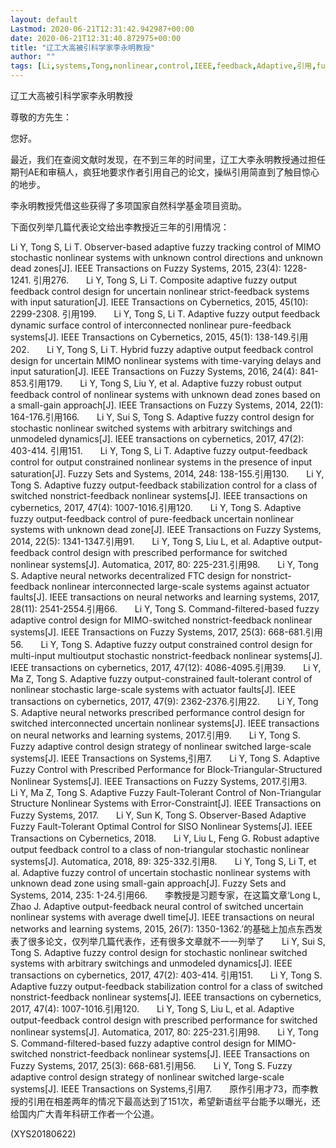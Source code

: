 ```yaml
---
layout: default
Lastmod: 2020-06-21T12:31:42.942987+00:00
date: 2020-06-21T12:31:40.872975+00:00
title: "辽工大高被引科学家李永明教授"
author: ""
tags: [Li,systems,Tong,nonlinear,control,IEEE,feedback,Adaptive,引用,fuzzy,新语丝]
---
```


辽工大高被引科学家李永明教授

尊敬的方先生：

您好。

最近，我们在查阅文献时发现，在不到三年的时间里，辽工大李永明教授通过担任期刊AE和审稿人，疯狂地要求作者引用自己的论文，操纵引用简直到了触目惊心的地步。

李永明教授凭借这些获得了多项国家自然科学基金项目资助。

下面仅列举几篇代表论文给出李教授近三年的引用情况：

Li Y, Tong S, Li T. Observer-based adaptive fuzzy tracking control of MIMO stochastic nonlinear systems with unknown control directions and unknown dead zones[J]. IEEE Transactions on Fuzzy Systems, 2015, 23(4): 1228-1241. 引用276.　　Li Y, Tong S, Li T. Composite adaptive fuzzy output feedback control design for uncertain nonlinear strict-feedback systems with input saturation[J]. IEEE Transactions on Cybernetics, 2015, 45(10): 2299-2308. 引用199.　　Li Y, Tong S, Li T. Adaptive fuzzy output feedback dynamic surface control of interconnected nonlinear pure-feedback systems[J]. IEEE Transactions on Cybernetics, 2015, 45(1): 138-149.引用202.　　Li Y, Tong S, Li T. Hybrid fuzzy adaptive output feedback control design for uncertain MIMO nonlinear systems with time-varying delays and input saturation[J]. IEEE Transactions on Fuzzy Systems, 2016, 24(4): 841-853.引用179.　　Li Y, Tong S, Liu Y, et al. Adaptive fuzzy robust output feedback control of nonlinear systems with unknown dead zones based on a small-gain approach[J]. IEEE Transactions on Fuzzy Systems, 2014, 22(1): 164-176.引用166.　　Li Y, Sui S, Tong S. Adaptive fuzzy control design for stochastic nonlinear switched systems with arbitrary switchings and unmodeled dynamics[J]. IEEE transactions on cybernetics, 2017, 47(2): 403-414. 引用151.　　Li Y, Tong S, Li T. Adaptive fuzzy output-feedback control for output constrained nonlinear systems in the presence of input saturation[J]. Fuzzy Sets and Systems, 2014, 248: 138-155.引用130.　　Li Y, Tong S. Adaptive fuzzy output-feedback stabilization control for a class of switched nonstrict-feedback nonlinear systems[J]. IEEE transactions on cybernetics, 2017, 47(4): 1007-1016.引用120.　　Li Y, Tong S. Adaptive fuzzy output-feedback control of pure-feedback uncertain nonlinear systems with unknown dead zone[J]. IEEE Transactions on Fuzzy Systems, 2014, 22(5): 1341-1347.引用91.　　Li Y, Tong S, Liu L, et al. Adaptive output-feedback control design with prescribed performance for switched nonlinear systems[J]. Automatica, 2017, 80: 225-231.引用98.　　Li Y, Tong S. Adaptive neural networks decentralized FTC design for nonstrict-feedback nonlinear interconnected large-scale systems against actuator faults[J]. IEEE transactions on neural networks and learning systems, 2017, 28(11): 2541-2554.引用66.　　Li Y, Tong S. Command-filtered-based fuzzy adaptive control design for MIMO-switched nonstrict-feedback nonlinear systems[J]. IEEE Transactions on Fuzzy Systems, 2017, 25(3): 668-681.引用56.　　Li Y, Tong S. Adaptive fuzzy output constrained control design for multi-input multioutput stochastic nonstrict-feedback nonlinear systems[J]. IEEE transactions on cybernetics, 2017, 47(12): 4086-4095.引用39.　　Li Y, Ma Z, Tong S. Adaptive fuzzy output-constrained fault-tolerant control of nonlinear stochastic large-scale systems with actuator faults[J]. IEEE transactions on cybernetics, 2017, 47(9): 2362-2376.引用22.　　Li Y, Tong S. Adaptive neural networks prescribed performance control design for switched interconnected uncertain nonlinear systems[J]. IEEE transactions on neural networks and learning systems, 2017.引用9.　　Li Y, Tong S. Fuzzy adaptive control design strategy of nonlinear switched large-scale systems[J]. IEEE Transactions on Systems,引用7.　　Li Y, Tong S. Adaptive Fuzzy Control with Prescribed Performance for Block-Triangular-Structured Nonlinear Systems[J]. IEEE Transactions on Fuzzy Systems, 2017.引用3.　　Li Y, Ma Z, Tong S. Adaptive Fuzzy Fault-Tolerant Control of Non-Triangular Structure Nonlinear Systems with Error-Constraint[J]. IEEE Transactions on Fuzzy Systems, 2017.　　Li Y, Sun K, Tong S. Observer-Based Adaptive Fuzzy Fault-Tolerant Optimal Control for SISO Nonlinear Systems[J]. IEEE Transactions on Cybernetics, 2018.　　Li Y, Liu L, Feng G. Robust adaptive output feedback control to a class of non-triangular stochastic nonlinear systems[J]. Automatica, 2018, 89: 325-332.引用8.　　Li Y, Tong S, Li T, et al. Adaptive fuzzy control of uncertain stochastic nonlinear systems with unknown dead zone using small-gain approach[J]. Fuzzy Sets and Systems, 2014, 235: 1-24.引用66.　　李教授是习题专家，在这篇文章‘Long L, Zhao J. Adaptive output-feedback neural control of switched uncertain nonlinear systems with average dwell time[J]. IEEE transactions on neural networks and learning systems, 2015, 26(7): 1350-1362.’的基础上加点东西发表了很多论文，仅列举几篇代表作，还有很多文章就不一一列举了　　Li Y, Sui S, Tong S. Adaptive fuzzy control design for stochastic nonlinear switched systems with arbitrary switchings and unmodeled dynamics[J]. IEEE transactions on cybernetics, 2017, 47(2): 403-414. 引用151.　　Li Y, Tong S. Adaptive fuzzy output-feedback stabilization control for a class of switched nonstrict-feedback nonlinear systems[J]. IEEE transactions on cybernetics, 2017, 47(4): 1007-1016.引用120.　　Li Y, Tong S, Liu L, et al. Adaptive output-feedback control design with prescribed performance for switched nonlinear systems[J]. Automatica, 2017, 80: 225-231.引用98.　　Li Y, Tong S. Command-filtered-based fuzzy adaptive control design for MIMO-switched nonstrict-feedback nonlinear systems[J]. IEEE Transactions on Fuzzy Systems, 2017, 25(3): 668-681.引用56.　　Li Y, Tong S. Fuzzy adaptive control design strategy of nonlinear switched large-scale systems[J]. IEEE Transactions on Systems,引用7.　　原作引用才73，而李教授的引用在相差两年的情况下最高达到了151次，希望新语丝平台能予以曝光，还给国内广大青年科研工作者一个公道。

(XYS20180622)

